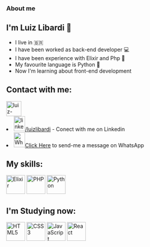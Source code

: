 ### About me
## I'm Luiz Libardi :call_me_hand:
- I live in :brazil:
- I have been worked as back-end developer :computer:
- I have been experience with Elixir and Php :space_invader:
- My favourite language is Python :robot:
- Now I'm learning about front-end development

## Contact with me:
<a href="https://www.linkedin.com/in/luiz-fernando-libardi-331060187/" target="_blank" rel="external">
<img align="center", alt="luiz-linkedin", heigh="30" width="40" src="https://cdn.jsdelivr.net/gh/devicons/devicon/icons/linkedin/linkedin-plain.svg" style="max-width:100%;">
</a>
<li><img src="https://cdn.jsdelivr.net/gh/devicons/devicon/icons/linkedin/linkedin-plain.svg" alt="linkedin" width="30" height="40"><a href="https://www.linkedin.com/in/luizlibardi/" target="_blank" rel="external">/luizlibardi</a> - Conect with me on Linkedin</li>
<li><img src="https://cdns.iconmonstr.com/wp-content/assets/preview/2016/240/iconmonstr-whatsapp-1.png" alt="Whatsapp" width="30" height="40"><a href="http://wa.me/+5527999014445" target="_blank" rel="external">Click Here</a> to send-me a message on WhatsApp</li>


## My skills:
<img src="https://cdn.jsdelivr.net/gh/devicons/devicon/icons/elixir/elixir-original-wordmark.svg" alt="Elixir" width="50" heigth="50" style="max-width:100%;"> </img> 
<img src="https://cdn.jsdelivr.net/gh/devicons/devicon/icons/php/php-original.svg" alt="PHP" width="50" heigth="50" style="max-width:100%;">
</img> 
<img src="https://cdn.jsdelivr.net/gh/devicons/devicon/icons/python/python-original-wordmark.svg" alt="Python" width="50" heigth="50" style="max-width:100%;"> </img>

## I'm Studying now:
<img src="https://cdn.jsdelivr.net/gh/devicons/devicon/icons/html5/html5-plain-wordmark.svg" alt="HTML5" width="50" heigth="50" style="max-width:100%;"/> <img src="https://cdn.jsdelivr.net/gh/devicons/devicon/icons/css3/css3-plain-wordmark.svg" alt="CSS3" width="50" heigth="50" style="max-width:100%;"/> <img src="https://cdn.jsdelivr.net/gh/devicons/devicon/icons/javascript/javascript-original.svg" alt="JavaScript" width="50" heigth="50" style="max-width:100%;"/> <img src="https://cdn.jsdelivr.net/gh/devicons/devicon/icons/react/react-original-wordmark.svg" alt="React" width="50" heigth="50" style="max-width:100%;"/>
